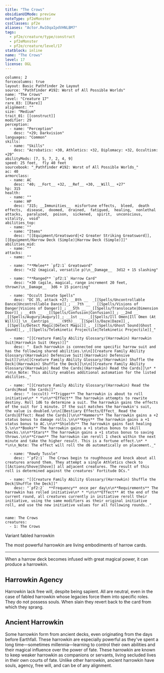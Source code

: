 ```yaml
---
title: "The Crows"
obsidianUIMode: preview
noteType: pf2eMonster
cssClasses: pf2e
aliases: "Actor.Rw1OqaIpdVHNLBM7" 
tags:
  - pf2e/creature/type/construct
  - pf2eMonster
  - pf2e/creature/level/17
statblock: inline
name: "The Crows"
level: 17
license: OGL
---
```


```statblock
columns: 2
forcecolumns: true
layout: Basic Pathfinder 2e Layout
source: "Pathfinder #192: Worst of All Possible Worlds"
name: "The Crows"
level: "Creature 17"
rare_03: [[Rare]]
alignment: ""
size: "Medium"
trait_01: [[construct]]
modifier: 29
perception:
  - name: "Perception"
    desc: "+29; Darkvision"
languages: "Common"
skills:
  - name: "Skills"
    desc: "Acrobatics: +30, Athletics: +32, Diplomacy: +32, Occultism: +29"
abilityMods: [7, 5, 7, 2, 4, 9]
speed: 25 feet,  fly 40 feet
sourcebook: "_Pathfinder #192: Worst of All Possible Worlds_"
ac: 40
armorclass:
  - name: AC
    desc: "40; __Fort__ +32, __Ref__ +30, __Will__ +27"
hp: 315
health:
  - name: ""
  - name: HP
    desc: "315; __Immunities__  misfortune effects,  bleed,  death effects,  disease,  doomed,  drained,  fatigued,  healing,  nonlethal attacks,  paralyzed,  poison,  sickened,  spirit,  unconscious,  vitality,  void"
abilities_top:
  - name: ""
  - name: "Items"
    desc: "[[Equipment/Greatsword|+2 Greater Striking Greatsword]], [[Equipment/Harrow Deck (Simple)|Harrow Deck (Simple)]]"
abilities_mid:
  - name: ""
attacks:
  - name: ""

  - name: "**Melee** `pf2:1` Greatsword"
    desc: "+32 (magical, versatile p)\n__Damage__  3d12 + 15 slashing"

  - name: "**Ranged** `pf2:1` Harrow Card"
    desc: "+30 (agile, magical, range increment 20 feet, thrown)\n__Damage__  3d6 + 15 piercing"

  - name: "Occult Innate Spells"
    desc: "DC 35, attack +27; __8th __  _[[Spells/Uncontrollable Dance|Uncontrollable Dance]]_; __7th __  _[[Spells/Visions of Danger|Visions of Danger]]_; __5th __  _[[Spells/Translocate|Dimension Door]]_; __4th __  _[[Spells/Confusion|Confusion]]_; __2nd __  _[[Spells/Augury|Augury]]_; __1st __  _[[Spells/Ill Omen|Ill Omen (At Will)]]_\n__Cantrips__  __(9th)__ _[[Spells/Daze|Daze]]_, _[[Spells/Detect Magic|Detect Magic]]_, _[[Spells/Ghost Sound|Ghost Sound]]_, _[[Spells/Telekinetic Projectile|Telekinetic Projectile]]_"

  - name: "[[Creature Family Ability Glossary/(Harrowkin) Harrowkin Suit|Harrowkin Suit (Keys)]]"
    desc: "  Each harrowkin is connected one specific harrow suit and has the following shared abilities.\n\n[[Creature Family Ability Glossary/(Harrowkin) Defensive Suit|(Harrowkin) Defensive Suit]]\n\n[[Creature Family Ability Glossary/(Harrowkin) Shuffle the Deck|(Harrowkin) Shuffle the Deck]]\n\n[[Creature Family Ability Glossary/(Harrowkin) Read the Cards|(Harrowkin) Read the Cards]]\n* * *\n\n_Note: This ability enables additional automation for the listed abilities._"

  - name: "[[Creature Family Ability Glossary/(Harrowkin) Read the Cards|Read the Cards]]"
    desc: " (occult) **Trigger** The harrowkin is about to roll initiative\n* * *\n\n**Effect** The harrowkin attempts to rewrite destiny. Roll 1d6 to determine a suit. The harrowkin gains the effects of the suit for 1 minute. If the suit matches the harrowkin's suit, the value is doubled.\n\n[[Bestiary Effects/Effect_ Read the Cards|Effect: Read the Cards]]\n\n**Hammers** The harrowkin gains a +2 status bonus to damage rolls.\n\n**Keys** The harrowkin gains a +1 status bonus to AC.\n\n**Shields** The harrowkin gains fast healing 5.\n\n**Books** The harrowkin gains a +1 status bonus to skill checks.\n\n**Stars** The harrowkin gains a +1 status bonus to saving throws.\n\n**Crown** The harrowkin can reroll 1 check within the next minute and take the higher result. This is a fortune effect.\n* * *\n\n_Note: The effect will roll the d6 automatically on placement._"

  - name: "Rowdy Tussle"
    desc: "`pf2:1`  The Crows begin to roughhouse and knock about all creatures around them. They attempt a single Athletics check to [[Actions/Shove|Shove]] all adjacent creatures. The result of this roll is determined against the creatures' Fortitude DCs."

  - name: "[[Creature Family Ability Glossary/(Harrowkin) Shuffle the Deck|Shuffle the Deck]]"
    desc: "`pf2:2`  **Frequency** once per day\n\n**Requirements** The harrowkin has rolled initiative\n* * *\n\n**Effect** At the end of the current round, all creatures currently in initiative reroll their initiative, using the same modifiers as their original initiative roll, and use the new initiative values for all following rounds.."
 
```

```encounter-table
name: The Crows
creatures:
  - 1: The Crows
```


Variant fabled harrowkin

The most powerful harrowkin are living embodiments of harrow cards.

* * *

When a harrow deck becomes infused with great magical power, it can produce a harrowkin.

## Harrowkin Agency

Harrowkin lack free will, despite being sapient. All are neutral, even in the case of fabled harrowkin whose legacies force them into specific roles. They do not possess souls. When slain they revert back to the card from which they sprang.

## Ancient Harrowkin

Some harrowkin form from ancient decks, even originating from the days before Earthfall. These harrowkin are especially powerful as they've spent a long time—sometimes millennia—learning to control their own abilities and their magical influence over the power of fate. These harrowkin are known to keep weaker harrowkin as companions or servants, living secluded lives in their own courts of fate. Unlike other harrowkin, ancient harrowkin have souls, agency, free will, and can be of any alignment.
